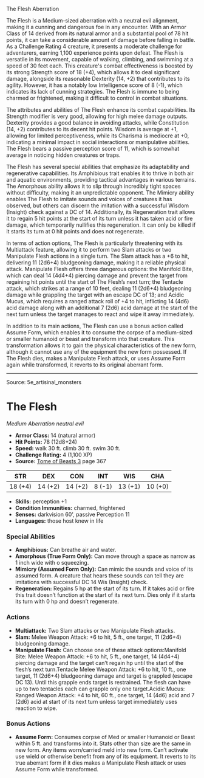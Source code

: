<MonsterName/>The Flesh</MonsterName>
<CreatureType/>Aberration</CreatureType>

<summary>The Flesh is a Medium-sized aberration with a neutral evil alignment, making it a cunning and dangerous foe in any encounter. With an Armor Class of 14 derived from its natural armor and a substantial pool of 78 hit points, it can take a considerable amount of damage before falling in battle. As a Challenge Rating 4 creature, it presents a moderate challenge for adventurers, earning 1,100 experience points upon defeat. The Flesh is versatile in its movement, capable of walking, climbing, and swimming at a speed of 30 feet each. This creature's combat effectiveness is boosted by its strong Strength score of 18 (+4), which allows it to deal significant damage, alongside its reasonable Dexterity (14, +2) that contributes to its agility. However, it has a notably low Intelligence score of 8 (-1), which indicates its lack of cunning strategies. The Flesh is immune to being charmed or frightened, making it difficult to control in combat situations.</summary>

<detail>

The attributes and abilities of The Flesh enhance its combat capabilities. Its Strength modifier is very good, allowing for high melee damage outputs. Dexterity provides a good balance in avoiding attacks, while Constitution (14, +2) contributes to its decent hit points. Wisdom is average at +1, allowing for limited perceptiveness, while its Charisma is mediocre at +0, indicating a minimal impact in social interactions or manipulative abilities. The Flesh bears a passive perception score of 11, which is somewhat average in noticing hidden creatures or traps.

The Flesh has several special abilities that emphasize its adaptability and regenerative capabilities. Its Amphibious trait enables it to thrive in both air and aquatic environments, providing tactical advantages in various terrains. The Amorphous ability allows it to slip through incredibly tight spaces without difficulty, making it an unpredictable opponent. The Mimicry ability enables The Flesh to imitate sounds and voices of creatures it has observed, but others can discern the imitation with a successful Wisdom (Insight) check against a DC of 14. Additionally, its Regeneration trait allows it to regain 5 hit points at the start of its turn unless it has taken acid or fire damage, which temporarily nullifies this regeneration. It can only be killed if it starts its turn at 0 hit points and does not regenerate.

In terms of action options, The Flesh is particularly threatening with its Multiattack feature, allowing it to perform two Slam attacks or two Manipulate Flesh actions in a single turn. The Slam attack has a +6 to hit, delivering 11 (2d6+4) bludgeoning damage, making it a reliable physical attack. Manipulate Flesh offers three dangerous options: the Manifold Bite, which can deal 14 (4d4+4) piercing damage and prevent the target from regaining hit points until the start of The Flesh’s next turn; the Tentacle attack, which strikes at a range of 10 feet, dealing 11 (2d6+4) bludgeoning damage while grappling the target with an escape DC of 13; and Acidic Mucus, which requires a ranged attack roll of +4 to hit, inflicting 14 (4d6) acid damage along with an additional 7 (2d6) acid damage at the start of the next turn unless the target manages to react and wipe it away immediately.

In addition to its main actions, The Flesh can use a bonus action called Assume Form, which enables it to consume the corpse of a medium-sized or smaller humanoid or beast and transform into that creature. This transformation allows it to gain the physical characteristics of the new form, although it cannot use any of the equipment the new form possessed. If The Flesh dies, makes a Manipulate Flesh attack, or uses Assume Form again while transformed, it reverts to its original aberrant form.</detail>



---

Source: 5e_artisinal_monsters

# The Flesh

*Medium* *Aberration* *neutral evil*

- **Armor Class:** 14 (natural armor)
- **Hit Points:** 78 (12d8+24)
- **Speed:** walk 30 ft. climb 30 ft. swim 30 ft.
- **Challenge Rating:** 4 (1,100 XP)
- **Source:** [Tome of Beasts 3](https://koboldpress.com/kpstore/product/tome-of-beasts-3-for-5th-edition/) page 367

| STR | DEX | CON | INT | WIS | CHA |
| --- | --- | --- | --- | --- | --- |
| 18 (+4) | 14 (+2) | 14 (+2) | 8 (-1) | 13 (+1) | 10 (+0) |

- **Skills:** perception +1
- **Condition Immunities:** charmed, frightened
- **Senses:** darkvision 60', passive Perception 11
- **Languages:** those host knew in life

### Special Abilities

- **Amphibious:** Can breathe air and water.
- **Amorphous (True Form Only):** Can move through a space as narrow as 1 inch wide with o squeezing.
- **Mimicry (Assumed Form Only):** Can mimic the sounds and voice of its assumed form. A creature that hears these sounds can tell they are imitations with successful DC 14 Wis (Insight) check.
- **Regeneration:** Regains 5 hp at the start of its turn. If it takes acid or fire this trait doesn’t function at the start of its next turn. Dies only if it starts its turn with 0 hp and doesn’t regenerate.

### Actions

- **Multiattack:** Two Slam attacks or two Manipulate Flesh attacks.
- **Slam:** Melee Weapon Attack: +6 to hit, 5 ft., one target, 11 (2d6+4) bludgeoning damage.
- **Manipulate Flesh:** Can choose one of these attack options:Manifold Bite: Melee Weapon Attack: +6 to hit, 5 ft., one target, 14 (4d4+4) piercing damage and the target can’t regain hp until the start of the flesh’s next turn.Tentacle Melee Weapon Attack: +6 to hit, 10 ft., one target, 11 (2d6+4) bludgeoning damage and target is grappled (escape DC 13). Until this grapple ends target is restrained. The flesh can have up to two tentacles each can grapple only one target.Acidic Mucus: Ranged Weapon Attack: +4 to hit, 60 ft., one target, 14 (4d6) acid and 7 (2d6) acid at start of its next turn unless target immediately uses reaction to wipe.

### Bonus Actions

- **Assume Form:** Consumes corpse of Med or smaller Humanoid or Beast within 5 ft. and transforms into it. Stats other than size are the same in new form. Any items worn/carried meld into new form. Can’t activate use wield or otherwise benefit from any of its equipment. It reverts to its true aberrant form if it dies makes a Manipulate Flesh attack or uses Assume Form while transformed.




